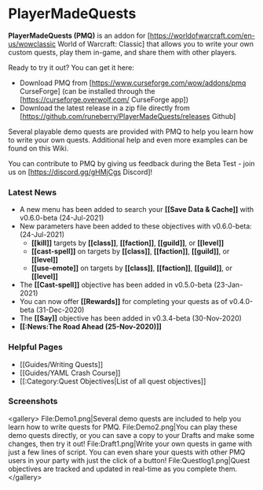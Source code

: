 # PlayerMadeQuests

**PlayerMadeQuests (PMQ)** is an addon for [https://worldofwarcraft.com/en-us/wowclassic World of Warcraft: Classic] that allows you to write your own custom quests, play them in-game, and share them with other players.

Ready to try it out? You can get it here:

* Download PMQ from [https://www.curseforge.com/wow/addons/pmq CurseForge] (can be installed through the [https://curseforge.overwolf.com/ CurseForge app])
* Download the latest release in a zip file directly from [https://github.com/runeberry/PlayerMadeQuests/releases Github]

Several playable demo quests are provided with PMQ to help you learn how to write your own quests. Additional help and even more examples can be found on this Wiki.

You can contribute to PMQ by giving us feedback during the Beta Test - join us on [https://discord.gg/gHMjCgs Discord]!

### Latest News

* A new menu has been added to search your **[[Save Data &amp; Cache]]** with v0.6.0-beta (24-Jul-2021)
* New parameters have been added to these objectives with v0.6.0-beta: (24-Jul-2021)
  * **[[kill]]** targets by **[[class]]**, **[[faction]]**, **[[guild]]**, or **[[level]]**
  * **[[cast-spell]]** on targets by **[[class]]**, **[[faction]]**, **[[guild]]**, or **[[level]]**
  * **[[use-emote]]** on targets by **[[class]]**, **[[faction]]**, **[[guild]]**, or **[[level]]**
* The **[[Cast-spell]]** objective has been added in v0.5.0-beta (23-Jan-2021)
* You can now offer **[[Rewards]]** for completing your quests as of v0.4.0-beta (31-Dec-2020)
* The **[[Say]]** objective has been added in v0.3.4-beta (30-Nov-2020)
* **[[:News:The Road Ahead (25-Nov-2020)]]**

### Helpful Pages

* [[Guides/Writing Quests]]
* [[Guides/YAML Crash Course]]
* [[:Category:Quest Objectives|List of all quest objectives]]

### Screenshots

&lt;gallery&gt;
File:Demo1.png|Several demo quests are included to help you learn how to write quests for PMQ.
File:Demo2.png|You can play these demo quests directly, or you can save a copy to your Drafts and make some changes, then try it out!
File:Draft1.png|Write your own quests in game with just a few lines of script. You can even share your quests with other PMQ users in your party with just the click of a button!
File:Questlog1.png|Quest objectives are tracked and updated in real-time as you complete them.
&lt;/gallery&gt;